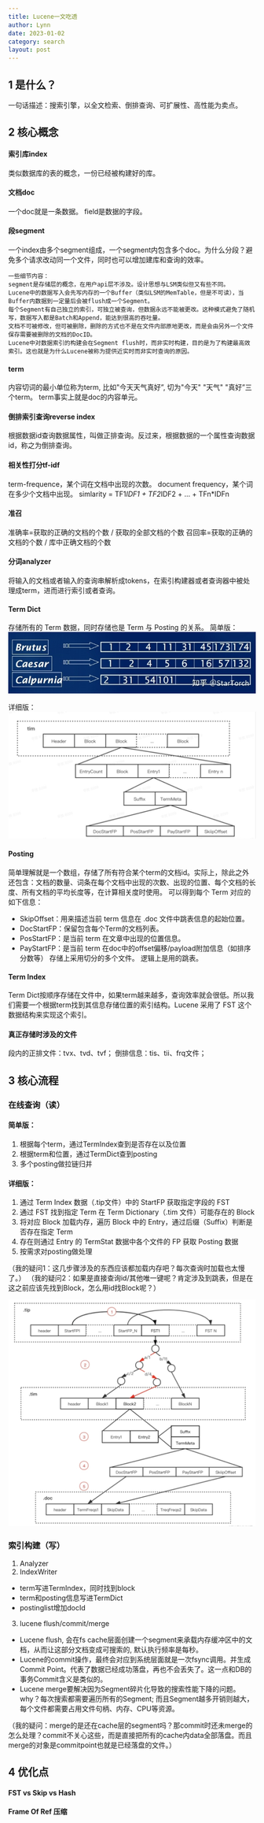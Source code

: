 ```yaml
---
title: Lucene一文吃透
author: Lynn
date: 2023-01-02
category: search
layout: post
---
```


## 1 是什么？
一句话描述：搜索引擎，以全文检索、倒排查询、可扩展性、高性能为卖点。

## 2 核心概念

#### 索引库index
类似数据库的表的概念，一份已经被构建好的库。

#### 文档doc
一个doc就是一条数据。
field是数据的字段。

#### 段segment
一个index由多个segment组成，一个segment内包含多个doc。为什么分段？避免多个请求改动同一个文件，同时也可以增加建库和查询的效率。
```
一些细节内容：
segment是存储层的概念，在用户api层不涉及。设计思想与LSM类似但又有些不同。
Lucene中的数据写入会先写内存的一个Buffer（类似LSM的MemTable，但是不可读），当Buffer内数据到一定量后会被flush成一个Segment。
每个Segment有自己独立的索引，可独立被查询，但数据永远不能被更改。这种模式避免了随机写，数据写入都是Batch和Append，能达到很高的吞吐量。
文档不可被修改，但可被删除，删除的方式也不是在文件内部原地更改，而是会由另外一个文件保存需要被删除的文档的DocID。
Lucene中对数据索引的构建会在Segment flush时，而非实时构建，目的是为了构建最高效索引。这也就是为什么Lucene被称为提供近实时而非实时查询的原因。
```

#### term
内容切词的最小单位称为term, 比如"今天天气真好”, 切为"今天" "天气" "真好”三个term。
term事实上就是doc的内容单元。

#### 倒排索引查询reverse index
根据数据id查询数据属性，叫做正排查询。反过来，根据数据的一个属性查询数据id，称之为倒排查询。

#### 相关性打分tf-idf
term-frequence，某个词在文档中出现的次数。
document frequency，某个词在多少个文档中出现。
simlarity = TF1*IDF1 + TF2*IDF2 + ... + TFn*IDFn

#### 准召
准确率=获取的正确的文档的个数 / 获取的全部文档的个数
召回率=获取的正确的文档的个数 / 库中正确文档的个数 

#### 分词analyzer
将输入的文档或者输入的查询串解析成tokens，在索引构建器或者查询器中被处理成term，进而进行索引或者查询。


#### Term Dict
存储所有的 Term 数据，同时存储也是 Term 与 Posting 的关系。
简单版：
![倒排列表](/assets/posting_list.jpeg)

详细版：
![termdict](/assets/term_dict.jpeg)

#### Posting
简单理解就是一个数组，存储了所有符合某个term的文档id。实际上，除此之外还包含：文档的数量、词条在每个文档中出现的次数、出现的位置、每个文档的长度、所有文档的平均长度等，在计算相关度时使用。
可以得到每个 Term 对应的如下信息：
- SkipOffset：用来描述当前 term 信息在 .doc 文件中跳表信息的起始位置。
- DocStartFP：保留包含每个Term的文档列表。
- PosStartFP：是当前 term 在文章中出现的位置信息。
- PayStartFP：是当前 term 在doc中的offset偏移/payload附加信息（如排序分数等）
存储上采用切分的多个文件。
逻辑上是用的跳表。


#### Term Index
Term Dict按顺序存储在文件中，如果term越来越多，查询效率就会很低。所以我们需要一个根据term找到其信息存储位置的索引结构。Lucene 采用了 FST 这个数据结构来实现这个索引。

#### 真正存储时涉及的文件
段内的正排文件：tvx、tvd、tvf；
倒排信息：tis、tii、frq文件；

## 3 核心流程

### 在线查询（读）
#### 简单版：
1. 根据每个term，通过TermIndex查到是否存在以及位置
2. 根据term和位置，通过TermDict查到posting
3. 多个posting做拉链归并
#### 详细版：
1. 通过 Term Index 数据（.tip文件）中的 StartFP 获取指定字段的 FST
2. 通过 FST 找到指定 Term 在 Term Dictionary（.tim 文件）可能存在的 Block
3. 将对应 Block 加载内存，遍历 Block 中的 Entry，通过后缀（Suffix）判断是否存在指定 Term
4. 存在则通过 Entry 的 TermStat 数据中各个文件的 FP 获取 Posting 数据
5. 按需求对posting做处理

（我的疑问1：这几步骤涉及的东西应该都加载内存吧？每次查询时加载也太慢了。）
（我的疑问2：如果是直接查询id/其他唯一键呢？肯定涉及到跳表，但是在这之前应该先找到Block，怎么用id找Block呢？）

![查询流程](/assets/lucene_search.jpeg)

### 索引构建（写）
1. Analyzer
2. IndexWriter
- term写进TermIndex，同时找到block
- term和posting信息写进TermDict
- postinglist增加docId
3. lucene flush/commit/merge
- Lucene flush, 会在fs cache层面创建一个segment来承载内存缓冲区中的文档，从而让这部分文档变成可搜索的, 默认执行频率是每秒。
- Lucene的commit操作，最终会对应到系统层面就是一次fsync调用。并生成Commit Point。代表了数据已经成功落盘，再也不会丢失了。这一点和DB的事务Commit含义是类似的。
- Lucene merge要解决因为Segment碎片化导致的搜索性能下降的问题。why？每次搜索都需要遍历所有的Segment; 而且Segment越多开销则越大，每个文件都需要占用文件句柄、内存、CPU等资源。

（我的疑问：merge的是还在cache层的segment吗？那commit时还未merge的怎么处理？commit不关心这些，而是直接把所有的cache内data全部落盘。而且merge的对象是commitpoint也就是已经落盘的文件。）

## 4 优化点
#### FST vs Skip vs Hash


#### Frame Of Ref 压缩


